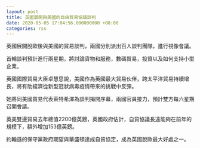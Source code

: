 ```yaml
---
layout: post
title: 英國展開與美國的自由貿易協議談判
date: 2020-05-05 17:04:56.000000000 +08:00
categories: rss
---
```


英國展開脫歐後與美國的貿易談判，兩國分別派出百人談判團隊，進行視像會議。

首輪談判預計進行兩星期，將討論貨物和服務，數碼貿易，投資以及如何支持小型企業。

英國國際貿易大臣卓慧思說，美國作為英國最大貿易伙伴，跨太平洋貿易持續增長，將有助經濟從新型冠狀病毒疫情帶來的挑戰中反彈。

她將同美國貿易代表萊特希澤為談判揭開序幕，兩國官員接力，預計雙方每六星期召開會議。

英美雙邊貿易去年總值2200億英鎊，英國政府估計，自貿協議長遠能夠在前年的規模下，額外增加153億英鎊。

約翰遜的保守黨政府期望與華盛頓達成自貿協定，成為英國脫歐最大好處之一。
